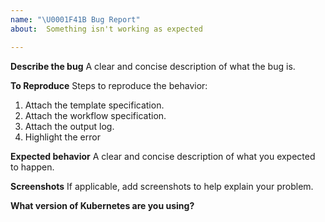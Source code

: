 ```yaml
---
name: "\U0001F41B Bug Report"
about:  Something isn't working as expected

---
```


**Describe the bug**
A clear and concise description of what the bug is.

**To Reproduce**
Steps to reproduce the behavior:

1. Attach the template specification.
2. Attach the workflow specification.
3. Attach the output log.
4. Highlight the error

**Expected behavior**
A clear and concise description of what you expected to happen.

**Screenshots**
If applicable, add screenshots to help explain your problem.

**What version of Kubernetes are you using?**
<!-- You can run `kubectl version` -->
